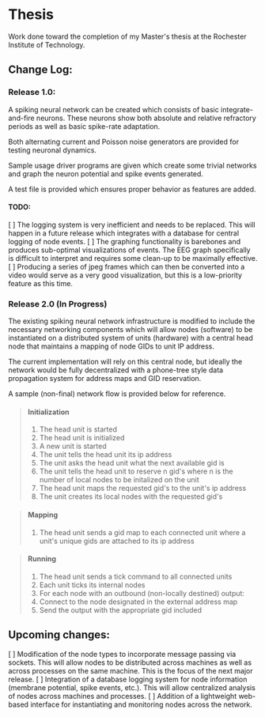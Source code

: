 # Thesis

Work done toward the completion of my Master's thesis at the Rochester Institute of Technology.

## Change Log:

### Release 1.0:

A spiking neural network can be created which consists of basic integrate-and-fire neurons. These neurons show both absolute and relative refractory periods as well as basic spike-rate adaptation.

Both alternating current and Poisson noise generators are provided for testing neuronal dynamics.

Sample usage driver programs are given which create some trivial networks and graph the neuron potential and spike events generated.

A test file is provided which ensures proper behavior as features are added.

#### TODO:

[ ] The logging system is very inefficient and needs to be replaced. This will happen in a future release which integrates with a database for central logging of node events.
[ ] The graphing functionality is barebones and produces sub-optimal visualizations of events. The EEG graph specifically is difficult to
interpret and requires some clean-up to be maximally effective.
[ ] Producing a series of jpeg frames which can then be converted into a video would serve as a very good visualization, but this is a low-priority feature as this time.

### Release 2.0 (In Progress)

  The existing spiking neural network infrastructure is modified to include the
  necessary networking components which will allow nodes (software) to be
  instantiated on a distributed system of units (hardware) with a central head
  node that maintains a mapping of node GIDs to unit IP address.

  The current implementation will rely on this central node, but ideally the
  network would be fully decentralized with a phone-tree style data propagation
  system for address maps and GID reservation.

  A sample (non-final) network flow is provided below for reference.

  > #### Initialization
  > 1. The head unit is started
  > 1. The head unit is initialized
  > 1. A new unit is started
  > 1. The unit tells the head unit its ip address
  > 1. The unit asks the head unit what the next available gid is
  > 1. The unit tells the head unit to reserve n gid's where n is the number of local nodes to be initalized on the unit
  > 1. The head unit maps the requested gid's to the unit's ip address
  > 1. The unit creates its local nodes with the requested gid's

  > #### Mapping
  > 1. The head unit sends a gid map to each connected unit where a unit's unique gids are attached to its ip address

  > #### Running
  > 1. The head unit sends a tick command to all connected units
  > 1. Each unit ticks its internal nodes
  > 1. For each node with an outbound (non-locally destined) output:
  >   1. Connect to the node designated in the external address map
  >   1. Send the output with the appropriate gid included

## Upcoming changes:
[ ] Modification of the node types to incorporate message passing via sockets.  This will allow nodes to be distributed across machines as well as across processes on the same machine. This is the focus of the next major release.
[ ] Integration of a database logging system for node information (membrane potential, spike events, etc.). This will allow centralized analysis of nodes across machines and processes.
[ ] Addition of a lightweight web-based interface for instantiating and monitoring nodes across the network.

